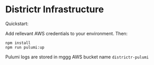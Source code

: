 # Districtr Infrastructure

Quickstart:

Add rellevant AWS credentials to your environment. Then: 

```
npm install
npm run pulumi:up
```

Pulumi logs are stored in mggg AWS bucket name `districtr-pulumi`
